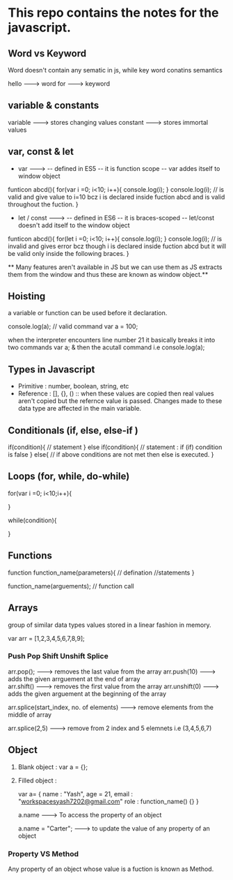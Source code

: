 # This repo contains the notes for the javascript.

## Word vs Keyword

Word doesn't contain any sematic in js, while key word conatins semantics

hello ---> word
for ---> keyword

## variable & constants

variable ---> stores changing values
constant ---> stores immortal values

## var, const & let

- var --->
  -- defined in ES5
  -- it is function scope
  -- var addes itself to window object

funticon abcd(){
for(var i =0; i<10; i++){
console.log(i);
}
console.log(i); // is valid and give value to i=10 bcz i is declared inside fuction abcd and is valid throughout the fuction.
}

- let / const --->
  -- defined in ES6
  -- it is braces-scoped
  -- let/const doesn't add itself to the window object

funticon abcd(){
for(let i =0; i<10; i++){
console.log(i);
}
console.log(i); // is invalid and gives error bcz though i is declared inside fuction abcd but it will be valid only inside the following braces.
}

** Many features aren't available in JS but we can use them as JS extracts them from the window and thus these are known as window object.**

## Hoisting

a variable or function can be used before it declaration.

console.log(a); // valid command
var a = 100;

when the interpreter encounters line number 21 it basically breaks it into two commands
var a; & then the acutall command i.e console.log(a);

## Types in Javascript

- Primitive : number, boolean, string, etc
- Reference : [], {}, () :: when these values are copied then real values aren't copied but the refernce value is passed. Changes made to these data type are affected in the main variable.

## Conditionals (if, else, else-if )

if(condition){
// statement
}
else if(condition){
// statement : if (if) condition is false
}
else{
// if above conditions are not met then else is executed.
}

## Loops (for, while, do-while)

for(var i =0; i<10;i++){

}

while(condition){

}

## Functions

function function_name(parameters){ // defination
//statements
}

function_name(arguements); // function call

## Arrays

group of similar data types values stored in a linear fashion in memory.

var arr = [1,2,3,4,5,6,7,8,9];

### Push Pop Shift Unshift Splice

arr.pop(); ---> removes the last value from the array
arr.push(10) ---> adds the given arrguement at the end of array  
 arr.shift() ---> removes the first value from the array
arr.unshift(0) ---> adds the given arguement at the beginning of the array

arr.splice(start_index, no. of elements) ---> remove elements from the middle of array

arr.splice(2,5) ---> remove from 2 index and 5 elemnets i.e (3,4,5,6,7)

## Object

1. Blank object : var a = {};
2. Filled object :

   var a= {
   name : "Yash",
   age = 21,
   email : "workspacesyash7202@gmail.com"
   role : function_name() {}
   }

   a.name ---> To access the property of an object

   a.name = "Carter"; ---> to update the value of any property of an object

### Property VS Method

Any property of an object whose value is a fuction is known as Method.
